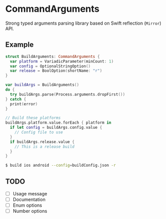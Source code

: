 # CommandArguments

Strong typed arguments parsing library based on Swift reflection (`Mirror`) API. 

## Example

```swift
struct BuildArguments: CommandArguments {
  var platform = VariadicParameter(minCount: 1)
  var config = OptionalStringOption()
  var release = BoolOption(shortName: "r")
}

var buildArgs = BuildArguments()
do {
  try buildArgs.parse(Process.arguments.dropFirst())
} catch {
  print(error)
}

// Build these platforms
buildArgs.platform.value.forEach { platform in
  if let config = buildArgs.config.value {
    // Config file to use
  }
  if buildArgs.release.value {
    // This is a release build
  }
}
```

```sh
$ build ios android --config=buildConfig.json -r
```

## TODO 

- [ ] Usage message
- [ ] Documentation
- [ ] Enum options
- [ ] Number options
